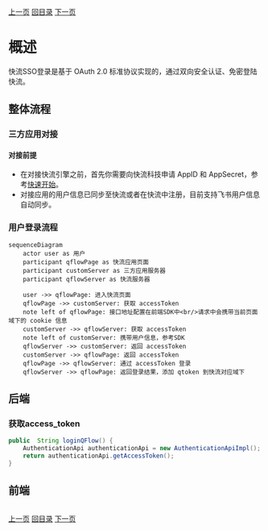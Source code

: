 [上一页](quickstart.md)
[回目录](../README.md)
[下一页](flow.md)

# 概述
快流SSO登录是基于 OAuth 2.0 标准协议实现的，通过双向安全认证、免密登陆快流。

## 整体流程
### 三方应用对接
#### 对接前提
- 在对接快流引擎之前，首先你需要向快流科技申请 AppID 和 AppSecret，参考[快速开始](quickstart.md)。
- 对接应用的用户信息已同步至快流或者在快流中注册，目前支持飞书用户信息自动同步。

### 用户登录流程
```mermaid
sequenceDiagram
    actor user as 用户
    participant qflowPage as 快流应用页面
    participant customServer as 三方应用服务器
    participant qflowServer as 快流服务器

    user ->> qflowPage: 进入快流页面
    qflowPage ->> customServer: 获取 accessToken
    note left of qflowPage: 接口地址配置在前端SDK中<br/>请求中会携带当前页面域下的 cookie 信息
    customServer ->> qflowServer: 获取 accessToken
    note left of customServer: 携带用户信息，参考SDK
    qflowServer ->> customServer: 返回 accessToken
    customServer ->> qflowPage: 返回 accessToken
    qflowPage ->> qflowServer: 通过 accessToken 登录
    qflowServer ->> qflowPage: 返回登录结果，添加 qtoken 到快流对应域下
```


## 后端
### 获取access_token
```java
public  String loginQFlow() {
	AuthenticationApi authenticationApi = new AuthenticationApiImpl();
	return authenticationApi.getAccessToken();
}
```

## 前端

```javascript

```

[上一页](quickstart.md)
[回目录](../README.md)
[下一页](flow.md)